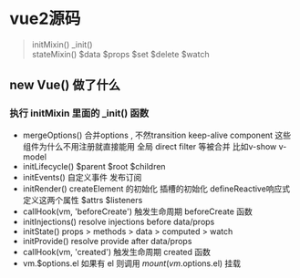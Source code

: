 # vue2源码

> initMixin() _init()  
> stateMixin() $data $props $set $delete $watch
> 

## new Vue() 做了什么
### 执行 initMixin 里面的 _init() 函数

- mergeOptions() 合并options , 不然transition keep-alive component 这些组件为什么不用注册就直接能用 全局 direct filter 等被合并 比如v-show v-model
- initLifecycle() $parent $root $children
- initEvents() 自定义事件 发布订阅
- initRender() createElement 的初始化 插槽的初始化 defineReactive响应式定义这两个属性 $attrs $listeners
- callHook(vm, 'beforeCreate') 触发生命周期 beforeCreate 函数
- initInjections() resolve injections before data/props
- initState() props > methods > data > computed > watch
- initProvide() resolve provide after data/props
- callHook(vm, 'created') 触发生命周期 created 函数
- vm.$options.el 如果有 el 则调用 $mount(vm.$options.el) 挂载
